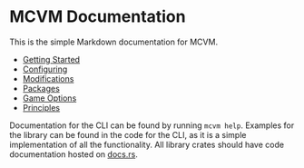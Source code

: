 # MCVM Documentation
This is the simple Markdown documentation for MCVM.

- [Getting Started](guide/1_getting_started.md)
- [Configuring](configuring.md)
- [Modifications](modifications.md)
- [Packages](packages/packages.md)
- [Game Options](game_options.md)
- [Principles](principles.md)

Documentation for the CLI can be found by running `mcvm help`. Examples for the library can be found in the code for the CLI, as it is a simple implementation of all the functionality. All library crates should have code documentation hosted on [docs.rs](https://docs.rs).